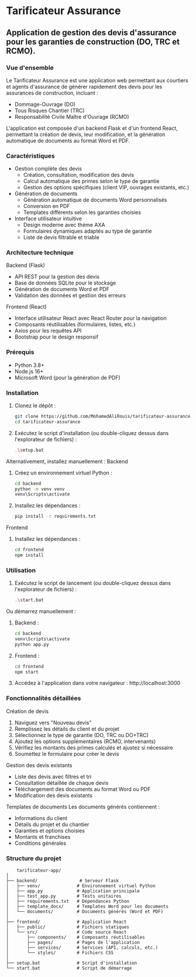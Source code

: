 # Tarificateur Assurance
## Application de gestion des devis d'assurance pour les garanties de construction (DO, TRC et RCMO).


### Vue d'ensemble

Le Tarificateur Assurance est une application web permettant aux courtiers et agents d'assurance de générer rapidement des devis pour les assurances de construction, incluant :

- Dommage-Ouvrage (DO)
- Tous Risques Chantier (TRC)
- Responsabilité Civile Maître d'Ouvrage (RCMO)

L'application est composée d'un backend Flask et d'un frontend React, permettant la création de devis, leur modification, et la génération automatique de documents au format Word et PDF.

### Caractéristiques

- Gestion complète des devis
  - Création, consultation, modification des devis
  - Calcul automatique des primes selon le type de garantie
  - Gestion des options spécifiques (client VIP, ouvrages existants, etc.)
- Génération de documents
  - Génération automatique de documents Word personnalisés
  - Conversion en PDF
  - Templates différents selon les garanties choisies
- Interface utilisateur intuitive
  - Design moderne avec thème AXA
  - Formulaires dynamiques adaptés au type de garantie
  - Liste de devis filtrable et triable
  
### Architecture technique
Backend (Flask)
- API REST pour la gestion des devis
- Base de données SQLite pour le stockage
- Génération de documents Word et PDF
- Validation des données et gestion des erreurs

Frontend (React)
- Interface utilisateur React avec React Router pour la navigation
- Composants réutilisables (formulaires, listes, etc.)
- Axios pour les requêtes API
- Bootstrap pour le design responsif

### Prérequis
- Python 3.8+
- Node.js 16+
- Microsoft Word (pour la génération de PDF)

### Installation
1. Clonez le dépôt :
    ```sh
    git clone https://github.com/MohamedAliRouis/tarificateur-assurance.git
    cd tarificateur-assurance
    ```
2. Exécutez le script d'installation (ou double-cliquez dessus dans l'explorateur de fichiers) :
    ```sh
    .\setup.bat
    ```
Alternativement, installez manuellement :
Backend
1. Créez un environnement virtuel Python :
    ```sh
    cd backend
    python -m venv venv
    venv\Scripts\activate
    ```
2. Installez les dépendances :
    ```sh
    pip install -r requirements.txt
    ```
Frontend
1. Installez les dépendances :
    ```sh
    cd frontend
    npm install
    ```

### Utilisation
1. Exécutez le script de lancement (ou double-cliquez dessus dans l'explorateur de fichiers) :
     ```sh
    .\start.bat
    ```
Ou démarrez manuellement :
1. Backend :
     ```sh
    cd backend
    venv\Scripts\activate
    python app.py
    ```
2. Frontend :
     ```sh
    cd frontend
    npm start
    ```
3. Accédez à l'application dans votre navigateur :
http://localhost:3000

### Fonctionnalités détaillées
Création de devis
1. Naviguez vers "Nouveau devis"
2. Remplissez les détails du client et du projet
3. Sélectionnez le type de garantie (DO, TRC ou DO+TRC)
4. Ajoutez les options supplémentaires (RCMO, intervenants)
5. Vérifiez les montants des primes calculés et ajustez si nécessaire
6. Soumettez le formulaire pour créer le devis

Gestion des devis existants
- Liste des devis avec filtres et tri
- Consultation détaillée de chaque devis
- Téléchargement des documents au format Word ou PDF
- Modification des devis existants

Templates de documents
Les documents générés contiennent :
- Informations du client
- Détails du projet et du chantier
- Garanties et options choisies
- Montants et franchises
- Conditions générales

### Structure du projet
    
        tarificateur-app/
    │
    ├── backend/                # Serveur Flask
    │   ├── venv/              # Environnement virtuel Python
    │   ├── app.py             # Application principale
    │   ├── test_app.py        # Tests unitaires
    │   ├── requirements.txt   # Dépendances Python
    │   ├── template_docx/     # Templates Word pour les documents
    │   └── documents/         # Documents générés (Word et PDF)
    │
    ├── frontend/              # Application React
    │   ├── public/            # Fichiers statiques
    │   └── src/               # Code source React
    │       ├── components/    # Composants réutilisables
    │       ├── pages/         # Pages de l'application
    │       ├── services/      # Services (API, calculs, etc.)
    │       └── styles/        # Fichiers CSS
    │
    ├── setup.bat              # Script d'installation
    └── start.bat              # Script de démarrage
    
